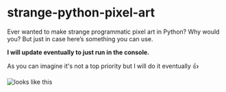 # strange-python-pixel-art
Ever wanted to make strange programmatic pixel art in Python? Why would you? But just in case here’s something you can use.

<b>I will update eventually to just run in the console.</b>

As you can imagine it's not a top priority but I will do it eventually 👍


![looks like this](https://i.ibb.co/MsbdzGJ/8-CE03-A8-C-EE89-47-F3-AD7-D-0-A31-B6-E9-E09-B.png)
